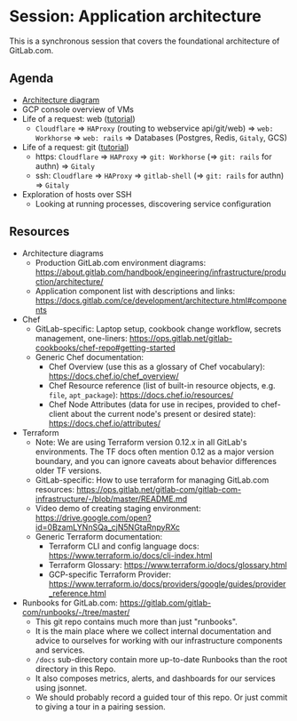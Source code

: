 # Session: Application architecture

This is a synchronous session that covers the foundational architecture of
GitLab.com.

## Agenda

- [Architecture diagram](https://about.gitlab.com/handbook/engineering/infrastructure/production/architecture/)
- GCP console overview of VMs
- Life of a request: web ([tutorial](https://gitlab.com/gitlab-com/www-gitlab-com/-/blob/00d0fb19b0e7d90c32b9c73dc8d0faff86c05117/source/handbook/engineering/infrastructure/tutorials/overview_life_of_a_web_request.html.md))
  - `Cloudflare` => `HAProxy` (routing to webservice api/git/web) => `web: Workhorse` => `web: rails` => Databases (Postgres, Redis, `Gitaly`, GCS)
- Life of a request: git ([tutorial](https://gitlab.com/gitlab-com/www-gitlab-com/-/blob/9636e8addd6c1130accd4e157991f714f48262aa/source/handbook/engineering/infrastructure/tutorials/overview_life_of_a_git_request.html.md))
  - https: `Cloudflare` => `HAProxy` => `git: Workhorse` (=> `git: rails` for authn) => `Gitaly`
  - ssh: `Cloudflare` => `HAProxy` => `gitlab-shell` (=> `git: rails` for authn) => `Gitaly`
- Exploration of hosts over SSH
  - Looking at running processes, discovering service configuration

## Resources

- Architecture diagrams
  - Production GitLab.com environment diagrams: https://about.gitlab.com/handbook/engineering/infrastructure/production/architecture/
  - Application component list with descriptions and links: https://docs.gitlab.com/ce/development/architecture.html#components
- Chef
  - GitLab-specific: Laptop setup, cookbook change workflow, secrets management, one-liners: https://ops.gitlab.net/gitlab-cookbooks/chef-repo#getting-started
  - Generic Chef documentation:
    - Chef Overview (use this as a glossary of Chef vocabulary): https://docs.chef.io/chef_overview/
    - Chef Resource reference (list of built-in resource objects, e.g. `file`, `apt_package`): https://docs.chef.io/resources/
    - Chef Node Attributes (data for use in recipes, provided to chef-client about the current node's present or desired state): https://docs.chef.io/attributes/
- Terraform
  - Note: We are using Terraform version 0.12.x in all GitLab's environments.  The TF docs often mention 0.12 as a major version boundary, and you can ignore caveats about behavior differences older TF versions.
  - GitLab-specific: How to use terraform for managing GitLab.com resources: https://ops.gitlab.net/gitlab-com/gitlab-com-infrastructure/-/blob/master/README.md
  - Video demo of creating staging environment: https://drive.google.com/open?id=0BzamLYNnSQa_cjN5NGtaRnpyRXc
  - Generic Terraform documentation:
    - Terraform CLI and config language docs: https://www.terraform.io/docs/cli-index.html
    - Terraform Glossary: https://www.terraform.io/docs/glossary.html
    - GCP-specific Terraform Provider: https://www.terraform.io/docs/providers/google/guides/provider_reference.html
- Runbooks for GitLab.com: https://gitlab.com/gitlab-com/runbooks/-/tree/master/
  - This git repo contains much more than just "runbooks".
  - It is the main place where we collect internal documentation and advice to ourselves for working with our infrastructure components and services.
  - `/docs` sub-directory contain more up-to-date Runbooks than the root directory in this Repo. 
  - It also composes metrics, alerts, and dashboards for our services using jsonnet.
  - We should probably record a guided tour of this repo.  Or just commit to giving a tour in a pairing session.
